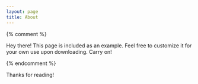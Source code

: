```yaml
---
layout: page
title: About
---
```


{% comment %}
<p class="message">
  Hey there! This page is included as an example. Feel free to customize it for your own use upon downloading. Carry on!
  </p>

{% endcomment %}


Thanks for reading!
